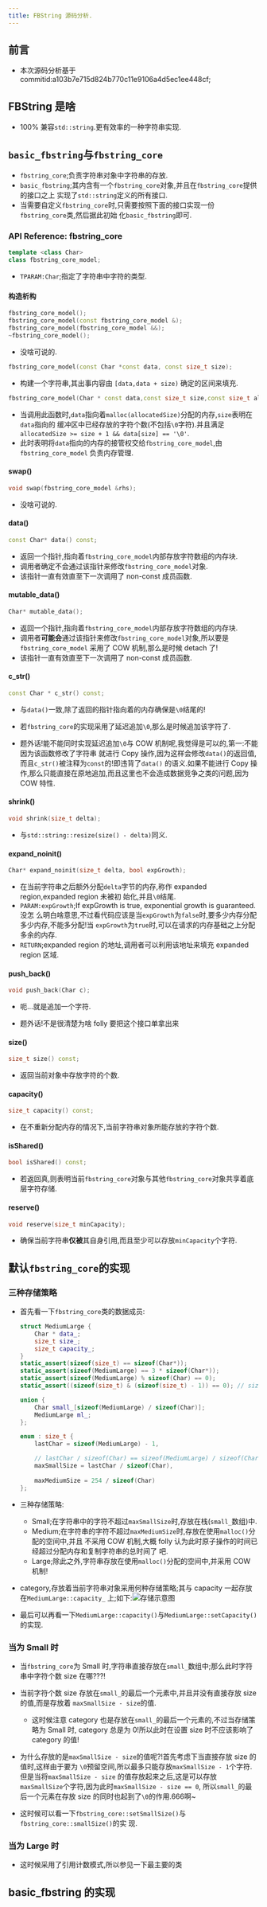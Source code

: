 ```yaml
---
title: FBString 源码分析.
---
```


## 前言

*   本次源码分析基于 commitid:a103b7e715d824b770c11e9106a4d5ec1ee448cf;

## FBString 是啥

*   100% 兼容`std::string`.更有效率的一种字符串实现.

## `basic_fbstring`与`fbstring_core`

*   `fbstring_core`;负责字符串对象中字符串的存放.
*   `basic_fbstring`;其内含有一个`fbstring_core`对象,并且在`fbstring_core`提供的接口之上
    实现了`std::string`定义的所有接口.
*   当需要自定义`fbstring_core`时,只需要按照下面的接口实现一份`fbstring_core`类,然后据此初始
    化`basic_fbstring`即可.

### API Reference: fbstring_core

```c++
template <class Char>
class fbstring_core_model;
```

*   `TPARAM:Char`;指定了字符串中字符的类型.

#### 构造析构

```c++
fbstring_core_model();
fbstring_core_model(const fbstring_core_model &);
fbstring_core_model(fbstring_core_model &&);
~fbstring_core_model();
```

*   没啥可说的.

```c++
fbstring_core_model(const Char *const data, const size_t size);
```

*   构建一个字符串,其出事内容由 `[data,data + size)` 确定的区间来填充.

```c++
fbstring_core_model(Char * const data,const size_t size,const size_t allocatedSize,AcquireMallocatedString);
```

*   当调用此函数时,`data`指向着`malloc(allocatedSize)`分配的内存,`size`表明在`data`指向的
    缓冲区中已经存放的字符个数(不包括`\0`字符).并且满足`allocatedSize >= size + 1 && data[size] == '\0'`.
*   此时表明将`data`指向的内存的接管权交给`fbstring_core_model`,由`fbstring_core_model`
    负责内存管理.


#### swap()    

```c++
void swap(fbstring_core_model &rhs);
```

*   没啥可说的.

#### data()

```c++
const Char* data() const;
```

*   返回一个指针,指向着`fbstring_core_model`内部存放字符数组的内存块.
*   调用者确定不会通过该指针来修改`fbstring_core_model`对象.
*   该指针一直有效直至下一次调用了 non-const 成员函数.

#### mutable_data()

```c++
Char* mutable_data();
```

*   返回一个指针,指向着`fbstring_core_model`内部存放字符数组的内存块.
*   调用者**可能会**通过该指针来修改`fbstring_core_model`对象,所以要是`fbstring_core_model`
    采用了 COW 机制,那么是时候 detach 了!
*   该指针一直有效直至下一次调用了 non-const 成员函数.

#### c_str()

```c++
const Char * c_str() const;
```

*   与`data()`一致,除了返回的指针指向着的内存确保是`\0`结尾的!
*   若`fbstring_core`的实现采用了延迟追加`\0`,那么是时候追加该字符了.

*   题外话!能不能同时实现延迟追加`\0`与 COW 机制呢,我觉得是可以的,第一:不能因为该函数修改了字符串
    就进行 Copy 操作,因为这样会修改`data()`的返回值,而且`c_str()`被注释为`const`的!即违背了`data()`
    的语义.如果不能进行 Copy 操作,那么只能直接在原地追加,而且这里也不会造成数据竞争之类的问题,因为
    COW 特性.

#### shrink()

```c++
void shrink(size_t delta);
```

*   与`std::string::resize(size() - delta)`同义.

#### expand_noinit()

```c++
Char* expand_noinit(size_t delta, bool expGrowth);
```

*   在当前字符串之后额外分配`delta`字节的内存,称作 expanded region,expanded region 未被初
    始化,并且`\0`结尾.
*   `PARAM:expGrowth`;If expGrowth is true, exponential growth is guaranteed.没怎
    么明白啥意思,不过看代码应该是当`expGrowth`为`false`时,要多少内存分配多少内存,不能多分配!当
    `expGrowth`为`true`时,可以在请求的内存基础之上分配多余的内存.
*   `RETURN`;expanded region 的地址,调用者可以利用该地址来填充 expanded region 区域.

#### push_back()

```c++
void push_back(Char c);
```

*   呃...就是追加一个字符.

*   题外话!不是很清楚为啥 folly 要把这个接口单拿出来

#### size()

```c++
size_t size() const;
```

*   返回当前对象中存放字符的个数.

#### capacity()

```c++
size_t capacity() const;
```

*   在不重新分配内存的情况下,当前字符串对象所能存放的字符个数.

#### isShared()

```c++
bool isShared() const;
```

*   若返回真,则表明当前`fbstring_core`对象与其他`fbstring_core`对象共享着底层字符存储.

#### reserve()

```c++
void reserve(size_t minCapacity);
```

*   确保当前字符串**仅被**其自身引用,而且至少可以存放`minCapacity`个字符.


## 默认`fbstring_core`的实现

### 三种存储策略

*   首先看一下`fbstring_core`类的数据成员:

    ```c++
    struct MediumLarge {
        Char * data_;
        size_t size_;
        size_t capacity_;
    }
    static_assert(sizeof(size_t) == sizeof(Char*));
    static_assert(sizeof(MediumLarge) == 3 * sizeof(Char*));
    static_assert(sizeof(MediumLarge) % sizeof(Char) == 0);
    static_assert((sizeof(size_t) & (sizeof(size_t) - 1)) == 0); // sizeof(size_t) 必须是 2 的 n 次方.
    
    union {
        Char small_[sizeof(MediumLarge) / sizeof(Char)];
        MediumLarge ml_;
    };
    
    enum : size_t {
        lastChar = sizeof(MediumLarge) - 1,

        // lastChar / sizeof(Char) == sizeof(MediumLarge) / sizeof(Char) - 1;
        maxSmallSize = lastChar / sizeof(Char),
        
        maxMediumSize = 254 / sizeof(Char)
    };
    ```

*   三种存储策略:
    -   Small;在字符串中的字符不超过`maxSmallSize`时,存放在栈(`small_`数组)中.
    -   Medium;在字符串的字符不超过`maxMediumSize`时,存放在使用`malloc()`分配的空间中,并且
        不采用 COW 机制,大概 folly 认为此时原子操作的时间已经超过分配内存和复制字符串的总时间了
        吧.
    -   Large;除此之外,字符串存放在使用`malloc()`分配的空间中,并采用 COW 机制!


*   category,存放着当前字符串对象采用何种存储策略;其与 capacity 一起存放在`MediumLarge::capacity_`
    上;如下:![存储示意图]({{site.url}}/assets/73.png)
    
*   最后可以再看一下`MediumLarge::capacity()`与`MediumLarge::setCapacity()`的实现.

### 当为 Small 时

*   当`fbstring_core`为 Small 时,字符串直接存放在`small_`数组中;那么此时字符串中字符个数 size
    在哪???!

*   当前字符个数 size 存放在`small_`的最后一个元素中,并且并没有直接存放 size 的值,而是存放着
    `maxSmallSize - size`的值.
    -   这时候注意 category 也是存放在`small_`的最后一个元素的,不过当存储策略为 Small 时,
        category 总是为 0!所以此时在设置 size 时不应该影响了 category 的值!

*   为什么存放的是`maxSmallSize - size`的值呢?!首先考虑下当直接存放 size 的值时,这样由于要为
    `\0`预留空间,所以最多只能存放`maxSmallSize - 1`个字符.但是当将`maxSmallSize - size`
    的值存放起来之后,这是可以存放`maxSmallSize`个字符,因为此时`maxSmallSize - size == 0`,
    所以`small_`的最后一个元素在存放 size 的同时也起到了`\0`的作用.666啊~

*   这时候可以看一下`fbstring_core::setSmallSize()`与`fbstring_core::smallSize()`的实
    现.

### 当为 Large 时

*   这时候采用了引用计数模式,所以参见一下最主要的类
    

## basic_fbstring 的实现

